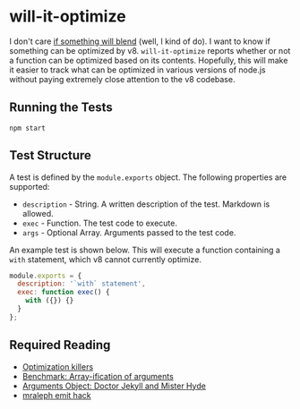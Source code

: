 # will-it-optimize

I don't care [if something will blend](http://www.willitblend.com/) (well, I kind of do). I want to know if something can be optimized by v8. `will-it-optimize` reports whether or not a function can be optimized based on its contents. Hopefully, this will make it easier to track what can be optimized in various versions of node.js without paying extremely close attention to the v8 codebase.

## Running the Tests

`npm start`

## Test Structure

A test is defined by the `module.exports` object. The following properties are supported:

- `description` - String. A written description of the test. Markdown is allowed.
- `exec` - Function. The test code to execute.
- `args` - Optional Array. Arguments passed to the test code.

An example test is shown below. This will execute a function containing a `with` statement, which v8 cannot currently optimize.

```javascript
module.exports = {
  description: '`with` statement',
  exec: function exec() {
    with ({}) {}
  }
};
```

## Required Reading

- [Optimization killers](https://github.com/petkaantonov/bluebird/wiki/Optimization-killers)
- [Benchmark: Array-ification of arguments](http://blog.izs.me/post/7746314700/benchmark-array-ification-of-arguments)
- [Arguments Object: Doctor Jekyll and Mister Hyde](https://plus.google.com/+VyacheslavEgorov/posts/ikjTyY6UKcE)
- [mraleph emit hack](https://github.com/joyent/node/commit/91f1b250ecb4fb8151cd17423dd4460652d0ce97)
